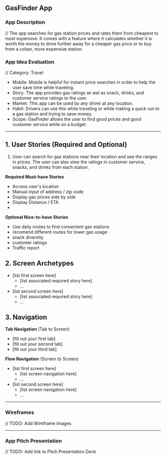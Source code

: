 ## GasFinder App

### App Description
// The app searches for gas station prices and rates them from cheapest to most expensive. It comes with a feature where it calculates whether it is worth the money to drive further away for a cheaper gas price or to buy from a colser, more expensive station. 

### App Idea Evaluation
// Category: Travel

- Mobile: Mobile is helpful for instant price searches in order to help the user save time while traveling.
- Story: The app provides gas ratings as wel as snack, drinks, and customer service ratings to the user. 
- Market: This app can be used by any driver at any location. 
- Habit: Drivers can use this while traveling or while making a quick run to a gas station and trying to save money.
- Scope: GasFinder allows the user to find good prices and good customer service while on a budget. 

---

## 1. User Stories (Required and Optional)

1. User can search for gas stations near their location and see the ranges in prices. The user can also view the ratings in customer service, snacks, and drinks from each station.

**Required Must-have Stories**

 * Access user's location
 * Manual input of address / zip code
 * Display gas prices side by side
 * Display Distance / ETA
 * 

**Optional Nice-to-have Stories**

 * Use daily routes to find convenient gas stations
 * recomend different routes for lower gas usage
 * snack diversity
 * customer ratings
 * Traffic report
 

## 2. Screen Archetypes

 * [list first screen here]
   * [list associated required story here]
   * ...
 * [list second screen here]
   * [list associated required story here]
   * ...

## 3. Navigation

**Tab Navigation** (Tab to Screen)

 * [fill out your first tab]
 * [fill out your second tab]
 * [fill out your third tab]

**Flow Navigation** (Screen to Screen)

 * [list first screen here]
   * [list screen navigation here]
   * ...
 * [list second screen here]
   * [list screen navigation here]
   * ...
---

### Wireframes
// TODO: Add Wireframe Images

---

### App Pitch Presentation
// TODO: Add link to Pitch Presentation Deck
